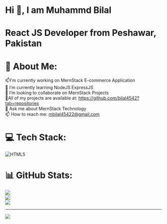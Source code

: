 # Hi 👋, I am Muhammd Bilal #
# React JS Developer from Peshawar, Pakistan #
# 💫 About Me:
📫I’m currently working on MernStack E-commerce Application<br>🌱 I’m currently learning NodeJS ExpressJS<br>👯 I’m looking to collaborate on MernStack Projects<br>🌱All of my projects are available at: https://github.com/bilal4542?tab=repositories<br>💬 Ask me about MernStack Technology<br>📫 How to reach me: mbilal45422@gmail.com


# 💻 Tech Stack:
![HTML5](https://img.shields.io/badge/html5-%23E34F26.svg?style=for-the-badge&logo=html5&logoColor=white)
# 📊 GitHub Stats:
![](https://github-readme-stats.vercel.app/api?username=bilal4542&theme=shadow_green&hide_border=false&include_all_commits=true&count_private=true)<br/>
![](https://github-readme-streak-stats.herokuapp.com/?user=bilal4542&theme=shadow_green&hide_border=false)<br/>
![](https://github-readme-stats.vercel.app/api/top-langs/?username=bilal4542&theme=shadow_green&hide_border=false&include_all_commits=true&count_private=true&layout=compact)

---
[![](https://visitcount.itsvg.in/api?id=bilal4542&icon=0&color=0)](https://visitcount.itsvg.in)
